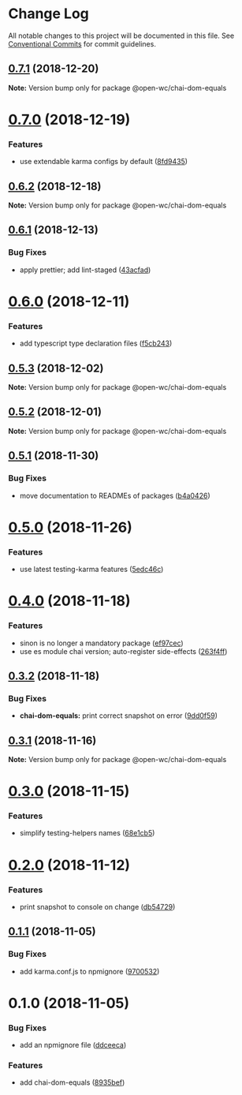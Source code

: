 # Change Log

All notable changes to this project will be documented in this file.
See [Conventional Commits](https://conventionalcommits.org) for commit guidelines.

## [0.7.1](https://github.com/open-wc/open-wc/tree/master/packages/chai-dom-equals/compare/@open-wc/chai-dom-equals@0.7.0...@open-wc/chai-dom-equals@0.7.1) (2018-12-20)

**Note:** Version bump only for package @open-wc/chai-dom-equals





# [0.7.0](https://github.com/open-wc/open-wc/tree/master/packages/chai-dom-equals/compare/@open-wc/chai-dom-equals@0.6.2...@open-wc/chai-dom-equals@0.7.0) (2018-12-19)


### Features

* use extendable karma configs by default ([8fd9435](https://github.com/open-wc/open-wc/tree/master/packages/chai-dom-equals/commit/8fd9435))





## [0.6.2](https://github.com/open-wc/open-wc/tree/master/packages/chai-dom-equals/compare/@open-wc/chai-dom-equals@0.6.1...@open-wc/chai-dom-equals@0.6.2) (2018-12-18)

**Note:** Version bump only for package @open-wc/chai-dom-equals





## [0.6.1](https://github.com/open-wc/open-wc/tree/master/packages/chai-dom-equals/compare/@open-wc/chai-dom-equals@0.6.0...@open-wc/chai-dom-equals@0.6.1) (2018-12-13)


### Bug Fixes

* apply prettier; add lint-staged ([43acfad](https://github.com/open-wc/open-wc/tree/master/packages/chai-dom-equals/commit/43acfad))





# [0.6.0](https://github.com/open-wc/open-wc/tree/master/packages/chai-dom-equals/compare/@open-wc/chai-dom-equals@0.5.3...@open-wc/chai-dom-equals@0.6.0) (2018-12-11)


### Features

* add typescript type declaration files ([f5cb243](https://github.com/open-wc/open-wc/tree/master/packages/chai-dom-equals/commit/f5cb243))





## [0.5.3](https://github.com/open-wc/open-wc/tree/master/packages/chai-dom-equals/compare/@open-wc/chai-dom-equals@0.5.2...@open-wc/chai-dom-equals@0.5.3) (2018-12-02)

**Note:** Version bump only for package @open-wc/chai-dom-equals





## [0.5.2](https://github.com/open-wc/open-wc/tree/master/packages/chai-dom-equals/compare/@open-wc/chai-dom-equals@0.5.1...@open-wc/chai-dom-equals@0.5.2) (2018-12-01)

**Note:** Version bump only for package @open-wc/chai-dom-equals





## [0.5.1](https://github.com/open-wc/open-wc/tree/master/packages/chai-dom-equals/compare/@open-wc/chai-dom-equals@0.5.0...@open-wc/chai-dom-equals@0.5.1) (2018-11-30)


### Bug Fixes

* move documentation to READMEs of packages ([b4a0426](https://github.com/open-wc/open-wc/tree/master/packages/chai-dom-equals/commit/b4a0426))





# [0.5.0](https://github.com/open-wc/open-wc/tree/master/packages/chai-dom-equals/compare/@open-wc/chai-dom-equals@0.4.0...@open-wc/chai-dom-equals@0.5.0) (2018-11-26)


### Features

* use latest testing-karma features ([5edc46c](https://github.com/open-wc/open-wc/tree/master/packages/chai-dom-equals/commit/5edc46c))





# [0.4.0](https://github.com/open-wc/open-wc/tree/master/packages/chai-dom-equals/compare/@open-wc/chai-dom-equals@0.3.2...@open-wc/chai-dom-equals@0.4.0) (2018-11-18)


### Features

* sinon is no longer a mandatory package ([ef97cec](https://github.com/open-wc/open-wc/tree/master/packages/chai-dom-equals/commit/ef97cec))
* use es module chai version; auto-register side-effects ([263f4ff](https://github.com/open-wc/open-wc/tree/master/packages/chai-dom-equals/commit/263f4ff))





## [0.3.2](https://github.com/open-wc/open-wc/tree/master/packages/chai-dom-equals/compare/@open-wc/chai-dom-equals@0.3.1...@open-wc/chai-dom-equals@0.3.2) (2018-11-18)


### Bug Fixes

* **chai-dom-equals:** print correct snapshot on error ([9dd0f59](https://github.com/open-wc/open-wc/tree/master/packages/chai-dom-equals/commit/9dd0f59))





## [0.3.1](https://github.com/open-wc/open-wc/tree/master/packages/chai-dom-equals/compare/@open-wc/chai-dom-equals@0.3.0...@open-wc/chai-dom-equals@0.3.1) (2018-11-16)

**Note:** Version bump only for package @open-wc/chai-dom-equals





# [0.3.0](https://github.com/open-wc/open-wc/tree/master/packages/chai-dom-equals/compare/@open-wc/chai-dom-equals@0.2.0...@open-wc/chai-dom-equals@0.3.0) (2018-11-15)


### Features

* simplify testing-helpers names ([68e1cb5](https://github.com/open-wc/open-wc/tree/master/packages/chai-dom-equals/commit/68e1cb5))





# [0.2.0](https://github.com/open-wc/open-wc/tree/master/packages/chai-dom-equals/compare/@open-wc/chai-dom-equals@0.1.1...@open-wc/chai-dom-equals@0.2.0) (2018-11-12)


### Features

* print snapshot to console on change ([db54729](https://github.com/open-wc/open-wc/tree/master/packages/chai-dom-equals/commit/db54729))





## [0.1.1](https://github.com/open-wc/open-wc/tree/master/packages/chai-dom-equals/compare/@open-wc/chai-dom-equals@0.1.0...@open-wc/chai-dom-equals@0.1.1) (2018-11-05)


### Bug Fixes

* add karma.conf.js to npmignore ([9700532](https://github.com/open-wc/open-wc/tree/master/packages/chai-dom-equals/commit/9700532))





# 0.1.0 (2018-11-05)


### Bug Fixes

* add an npmignore file ([ddceeca](https://github.com/open-wc/open-wc/tree/master/packages/chai-dom-equals/commit/ddceeca))


### Features

* add chai-dom-equals ([8935bef](https://github.com/open-wc/open-wc/tree/master/packages/chai-dom-equals/commit/8935bef))

